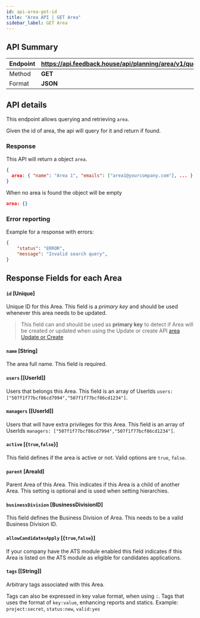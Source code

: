 ```yaml
---
id: api-area-get-id
title: "Area API | GET Area"
sidebar_label: GET Area
---
```


## API Summary

| Endpoint | **https://api.feedback.house/api/planning/area/v1/query/:id** |
|----------|-------------------------------------------------|
| Method   | **GET** |
| Format   | **JSON** |

## API details

This endpoint allows querying and retrieving `area`. 

Given the id of area, the api will query for it and return if found.

### Response 

This API will return a object `area`. 

```json
{
  area: { "name": "Area 1", "emails": ["area1@yourcompany.com"], ... },
}
```

When no area is found the object will be empty
```json
area: {}
```

### Error reporting

Example for a response with errors:
```json
{
    "status": "ERROR",
    "message": "Invalid search query",
}
```

## Response Fields for each Area

#### `id` [Unique] 
Unique ID for this Area. This field is a *primary key* and should be used whenever this area needs to be updated.

> This field can and should be used as **primary key** to detect if Area will be created or updated when using the Update or create API [area Update or Create](./api-area-update-or-create)

#### `name` [String] 
The area full name. This field is required. 

#### `users` [[UserId]]

Users that belongs this Area. This field is an array of UserIds `users: ["507f1f77bcf86cd7994","507f1f77bcf86cd1234"]`. 

#### `managers` [[UserId]]

Users that will have extra privileges for this Area. This field is an array of UserIds `managers: ["507f1f77bcf86cd7994","507f1f77bcf86cd1234"]`. 

#### `active` [{`true`,`false`}]

This field defines if the area is active or not. Valid options are `true`, `false`. 

#### `parent` [AreaId]

Parent Area of this Area. This indicates if this Area is a child of another Area. This setting is optional and is used when setting hierarchies.

#### `businessDivision` [BusinessDivisionID]

This field defines the Business Division of Area. This needs to be a valid Business Division ID.

#### `allowCandidatesApply` [{`true`,`false`}]

If your company have the ATS module enabled this field indicates if this Area is listed on the ATS module as eligible for candidates applications.

#### `tags` [[String]]

Arbitrary tags associated with this Area. 

Tags can also be expressed in key value format, when using `:`. Tags that uses the format of `key:value`, enhancing reports and statics. Example: `project:secret`, `status:new`, `valid:yes`

